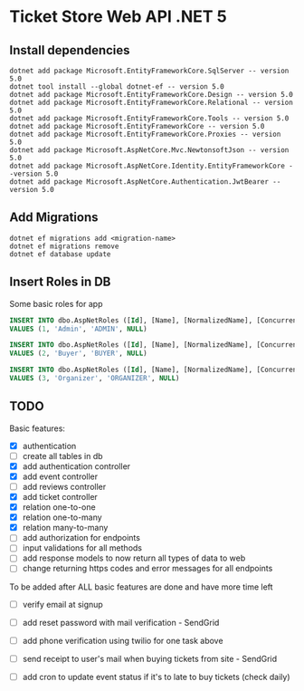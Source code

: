 # Ticket Store Web API .NET 5

## Install dependencies

```console
dotnet add package Microsoft.EntityFrameworkCore.SqlServer -- version 5.0
dotnet tool install --global dotnet-ef -- version 5.0
dotnet add package Microsoft.EntityFrameworkCore.Design -- version 5.0
dotnet add package Microsoft.EntityFrameworkCore.Relational -- version 5.0
dotnet add package Microsoft.EntityFrameworkCore.Tools -- version 5.0
dotnet add package Microsoft.EntityFrameworkCore -- version 5.0
dotnet add package Microsoft.EntityFrameworkCore.Proxies -- version 5.0
dotnet add package Microsoft.AspNetCore.Mvc.NewtonsoftJson -- version 5.0
dotnet add package Microsoft.AspNetCore.Identity.EntityFrameworkCore --version 5.0
dotnet add package Microsoft.AspNetCore.Authentication.JwtBearer --version 5.0
```

## Add Migrations

```console
dotnet ef migrations add <migration-name>
dotnet ef migrations remove
dotnet ef database update
```

## Insert Roles in DB

Some basic roles for app

```sql
INSERT INTO dbo.AspNetRoles ([Id], [Name], [NormalizedName], [ConcurrencyStamp])
VALUES (1, 'Admin', 'ADMIN', NULL)

INSERT INTO dbo.AspNetRoles ([Id], [Name], [NormalizedName], [ConcurrencyStamp])
VALUES (2, 'Buyer', 'BUYER', NULL)

INSERT INTO dbo.AspNetRoles ([Id], [Name], [NormalizedName], [ConcurrencyStamp])
VALUES (3, 'Organizer', 'ORGANIZER', NULL)
```

## TODO

Basic features:

 - [x] authentication
 - [ ] create all tables in db
 - [x] add authentication controller
 - [x] add event controller
 - [ ] add reviews controller
 - [x] add ticket controller
 - [x] relation one-to-one
 - [x] relation one-to-many
 - [x] relation many-to-many
 - [ ] add authorization for endpoints
 - [ ] input validations for all methods
 - [ ] add response models to now return all types of data to web
 - [ ] change returning https codes and error messages for all endpoints

To be added after ALL basic features are done and have more time left

- [ ] verify email at signup
- [ ] add reset password with mail verification - SendGrid
- [ ] add phone verification using twilio for one task above
- [ ] send receipt to user's mail when buying tickets from site - SendGrid
- [ ] add cron to update event status if it's to late to buy tickets (check daily)
 